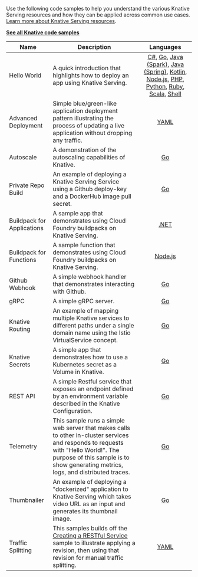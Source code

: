 Use the following code samples to help you understand the various Knative
Serving resources and how they can be applied across common use cases.
[Learn more about Knative Serving resources](../README.md).

[**See all Knative code samples**](../../samples.md)

| Name                       | Description                                                                                                                                                                                                              |                                                                                                                                                                                                                                                      Languages                                                                                                                                                                                                                                                      |
| -------------------------- | ------------------------------------------------------------------------------------------------------------------------------------------------------------------------------------------------------------------------ | :-----------------------------------------------------------------------------------------------------------------------------------------------------------------------------------------------------------------------------------------------------------------------------------------------------------------------------------------------------------------------------------------------------------------------------------------------------------------------------------------------------------------: |
| Hello World                | A quick introduction that highlights how to deploy an app using Knative Serving.                                                                                                                                         | [C#](./hello-world/helloworld-csharp/README.md), [Go](./hello-world/helloworld-go/README.md), [Java (Spark)](./hello-world/helloworld-java-spark/README.md), [Java (Spring)](./hello-world/helloworld-java-spring/README.md), [Kotlin](./hello-world/helloworld-kotlin/README.md), [Node.js](./hello-world/helloworld-nodejs/README.md), [PHP](./hello-world/helloworld-php/README.md), [Python](./hello-world/helloworld-python/README.md), [Ruby](./hello-world/helloworld-ruby/README.md), [Scala](./hello-world/helloworld-scala/README.md), [Shell](./hello-world/helloworld-shell/README.md) |
| Advanced Deployment        | Simple blue/green-like application deployment pattern illustrating the process of updating a live application without dropping any traffic.                                                                              |                                                                                                                                                                                                                                         [YAML](./blue-green-deployment.md)                                                                                                                                                                                                                                          |
| Autoscale                  | A demonstration of the autoscaling capabilities of Knative.                                                                                                                                                              |                                                                                                                                                                                                                                           [Go](./autoscale-go/README.md)                                                                                                                                                                                                                                            |
| Private Repo Build         | An example of deploying a Knative Serving Service using a Github deploy-key and a DockerHub image pull secret.                                                                                                           |                                                                                                                                                                                                                                       [Go](./build-private-repo-go/README.md)                                                                                                                                                                                                                                       |
| Buildpack for Applications | A sample app that demonstrates using Cloud Foundry buildpacks on Knative Serving.                                                                                                                                        |                                                                                                                                                                                                                                      [.NET](./buildpack-app-dotnet/README.md)                                                                                                                                                                                                                                       |
| Buildpack for Functions    | A sample function that demonstrates using Cloud Foundry buildpacks on Knative Serving.                                                                                                                                   |                                                                                                                                                                                                                                  [Node.js](./buildpack-function-nodejs/README.md)                                                                                                                                                                                                                                   |
| Github Webhook             | A simple webhook handler that demonstrates interacting with Github.                                                                                                                                                      |                                                                                                                                                                                                                                           [Go](./gitwebhook-go/README.md)                                                                                                                                                                                                                                           |
| gRPC                       | A simple gRPC server.                                                                                                                                                                                                    |                                                                                                                                                                                                                                           [Go](./grpc-ping-go/README.md)                                                                                                                                                                                                                                            |
| Knative Routing            | An example of mapping multiple Knative services to different paths under a single domain name using the Istio VirtualService concept.                                                                                    |                                                                                                                                                                                                                                        [Go](./knative-routing-go/README.md)                                                                                                                                                                                                                                         |
| Knative Secrets            | A simple app that demonstrates how to use a Kubernetes secret as a Volume in Knative.                                                                                                                                    |                                                                                                                                                                                                                                            [Go](./secrets-go/README.md)                                                                                                                                                                                                                                             |
| REST API                   | A simple Restful service that exposes an endpoint defined by an environment variable described in the Knative Configuration.                                                                                             |                                                                                                                                                                                                                                            [Go](./rest-api-go/README.md)                                                                                                                                                                                                                                            |
| Telemetry                  | This sample runs a simple web server that makes calls to other in-cluster services and responds to requests with "Hello World!". The purpose of this sample is to show generating metrics, logs, and distributed traces. |                                                                                                                                                                                                                                           [Go](./telemetry-go/README.md)                                                                                                                                                                                                                                            |
| Thumbnailer                | An example of deploying a "dockerized" application to Knative Serving which takes video URL as an input and generates its thumbnail image.                                                                               |                                                                                                                                                                                                                                          [Go](./thumbnailer-go/README.md)                                                                                                                                                                                                                                           |
| Traffic Splitting          | This samples builds off the [Creating a RESTful Service](./rest-api-go) sample to illustrate applying a revision, then using that revision for manual traffic splitting.                                                 |                                                                                                                                                                                                                                        [YAML](./traffic-splitting/README.md)                                                                                                                                                                                                                                        |

